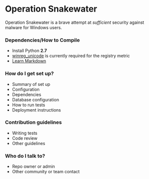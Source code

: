 # Operation Snakewater #

Operation Snakewater is a brave attempt at *sufficient* security against malware for Windows users.

### Dependencies/How to Compile ###

* Install Python **2.7**
* [winreg_unicode](https://pypi.python.org/pypi/winreg_unicode) is currently required for the registry metric
* [Learn Markdown](https://bitbucket.org/tutorials/markdowndemo)

### How do I get set up? ###

* Summary of set up
* Configuration
* Dependencies
* Database configuration
* How to run tests
* Deployment instructions

### Contribution guidelines ###

* Writing tests
* Code review
* Other guidelines

### Who do I talk to? ###

* Repo owner or admin
* Other community or team contact